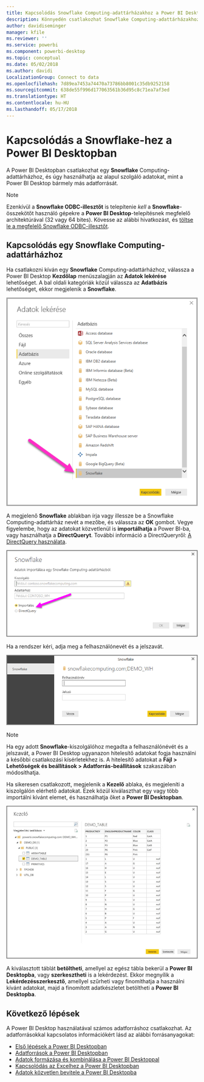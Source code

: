 ```yaml
---
title: Kapcsolódás Snowflake Computing-adattárházakhoz a Power BI Desktopban
description: Könnyedén csatlakozhat Snowflake Computing-adattárházakhoz, és használhatja a bennük tárolt adatokat a Power BI Desktopban
author: davidiseminger
manager: kfile
ms.reviewer: ''
ms.service: powerbi
ms.component: powerbi-desktop
ms.topic: conceptual
ms.date: 05/02/2018
ms.author: davidi
LocalizationGroup: Connect to data
ms.openlocfilehash: 7d89ea7453a74470a73786bb8001c35db9252158
ms.sourcegitcommit: 638de55f996d177063561b36d95c8c71ea7af3ed
ms.translationtype: HT
ms.contentlocale: hu-HU
ms.lasthandoff: 05/17/2018
---
```

# <a name="connect-to-snowflake-in-power-bi-desktop"></a>Kapcsolódás a Snowflake-hez a Power BI Desktopban
A Power BI Desktopban csatlakozhat egy **Snowflake** Computing-adattárházhoz, és úgy használhatja az alapul szolgáló adatokat, mint a Power BI Desktop bármely más adatforrását. 

> [!NOTE]
> Ezenkívül a **Snowflake ODBC-illesztőt** is telepítenie *kell* a **Snowflake**-összekötőt használó gépekre a **Power BI Desktop**-telepítésnek megfelelő architektúrával (32 vagy 64 bites). Kövesse az alábbi hivatkozást, és [töltse le a megfelelő Snowflake ODBC-illesztőt](http://go.microsoft.com/fwlink/?LinkID=823762).
> 
> 

## <a name="connect-to-a-snowflake-computing-warehouse"></a>Kapcsolódás egy Snowflake Computing-adattárházhoz
Ha csatlakozni kíván egy **Snowflake** Computing-adattárházhoz, válassza a Power BI Desktop **Kezdőlap** menüszalagján az **Adatok lekérése** lehetőséget. A bal oldali kategóriák közül válassza az **Adatbázis** lehetőséget, ekkor megjelenik a **Snowflake**.

![](media/desktop-connect-snowflake/connect_snowflake_2b.png)

A megjelenő **Snowflake** ablakban írja vagy illessze be a Snowflake Computing-adattárház nevét a mezőbe, és válassza az **OK** gombot. Vegye figyelembe, hogy az adatokat közvetlenül is **importálhatja** a Power BI-ba, vagy használhatja a **DirectQueryt**. További információ a DirectQueryről: [A DirectQuery használata](desktop-use-directquery.md).

![](media/desktop-connect-snowflake/connect_snowflake_3.png)

Ha a rendszer kéri, adja meg a felhasználónevét és a jelszavát.

![](media/desktop-connect-snowflake/connect_snowflake_4.png)

> [!NOTE]
> Ha egy adott **Snowflake**-kiszolgálóhoz megadta a felhasználónévét és a jelszavát, a Power BI Desktop ugyanazon hitelesítő adatokat fogja használni a későbbi csatlakozási kísérletekhez is. A hitelesítő adatokat a **Fájl > Lehetőségek és beállítások > Adatforrás-beállítások** szakaszában módosíthatja.
> 
> 

Ha sikeresen csatlakozott, megjelenik a **Kezelő** ablaka, és megjeleníti a kiszolgálón elérhető adatokat. Ezek közül kiválaszthat egy vagy több importálni kívánt elemet, és használhatja őket a **Power BI Desktopban**.

![](media/desktop-connect-snowflake/connect_snowflake_5.png)

A kiválasztott táblát **betöltheti**, amellyel az egész tábla bekerül a **Power BI Desktopba**, vagy **szerkesztheti** is a lekérdezést. Ekkor megnyílik a **Lekérdezésszerkesztő**, amellyel szűrheti vagy finomíthatja a használni kívánt adatokat, majd a finomított adatkészletet betöltheti a **Power BI Desktopba**.

## <a name="next-steps"></a>Következő lépések
A Power BI Desktop használatával számos adatforráshoz csatlakozhat. Az adatforrásokkal kapcsolatos információkért lásd az alábbi forrásanyagokat:

* [Első lépések a Power BI Desktopban](desktop-getting-started.md)
* [Adatforrások a Power BI Desktopban](desktop-data-sources.md)
* [Adatok formázása és kombinálása a Power BI Desktoppal](desktop-shape-and-combine-data.md)
* [Kapcsolódás az Excelhez a Power BI Desktopban](desktop-connect-excel.md)   
* [Adatok közvetlen bevitele a Power BI Desktopba](desktop-enter-data-directly-into-desktop.md)   

